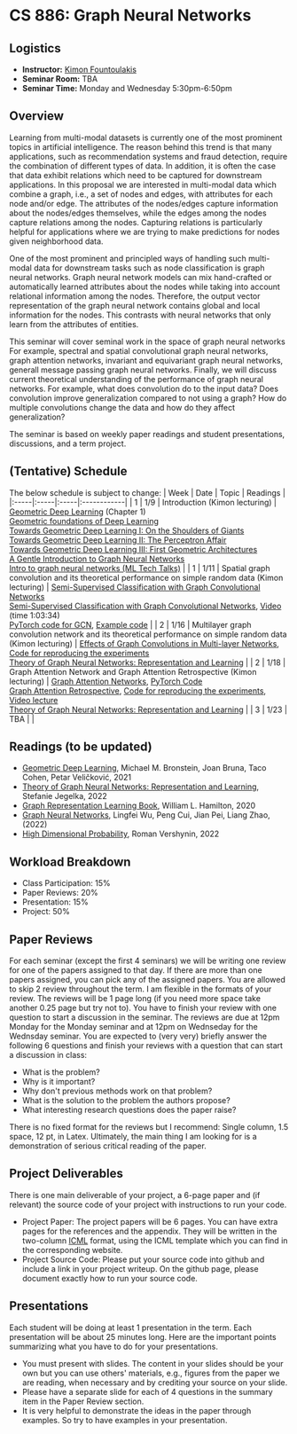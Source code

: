 # CS 886: Graph Neural Networks

## Logistics
+ **Instructor:** [Kimon Fountoulakis](https://opallab.ca/team/)
+ **Seminar Room:** TBA
+ **Seminar Time:** Monday and Wednesday 5:30pm-6:50pm

## Overview

Learning from multi-modal datasets is currently one of the most prominent topics in artificial intelligence. The reason behind this trend is that many applications, such as recommendation systems and fraud detection, require the combination of different types of data. In addition, it is often the case that data exhibit relations which need to be captured for downstream applications. In this proposal we are interested in multi-modal data which combine a graph, i.e., a set of nodes and edges, with attributes for each node and/or edge. The attributes of the nodes/edges capture information about the nodes/edges themselves, while the edges among the nodes capture relations among the nodes. Capturing relations is particularly helpful for applications where we are trying to make predictions for nodes given neighborhood data.

One of the most prominent and principled ways of handling such multi-modal data for downstream tasks such as node classification is graph neural networks. Graph neural network models can mix hand-crafted or automatically learned attributes about the nodes while taking into account relational information among the nodes. Therefore, the output vector representation of the graph neural network contains global and local information for the nodes. This contrasts with neural networks that only learn from the attributes of entities. 

This seminar will cover seminal work in the space of graph neural networks For example, spectral and spatial convolutional graph neural networks, graph attention networks, invariant and equivariant graph neural networks, generall message passing graph neural networks. Finally, we will discuss current theoretical understanding of the performance of graph neural networks. For example, what does convolution do to the input data? Does convolution improve generalization compared to not using a graph? How do multiple convolutions change the data and how do they affect generalization?

The seminar is based on weekly paper readings and student presentations, discussions, and
a term project. 

## (Tentative) Schedule
The below schedule is subject to change:
| Week | Date | Topic | Readings |
|:-----|:-----|:-----|:------------|
| 1 | 1/9 | Introduction (Kimon lecturing) | [Geometric Deep Learning](https://arxiv.org/abs/2104.13478) (Chapter 1) <br/> [Geometric foundations of Deep Learning](https://towardsdatascience.com/towards-geometric-deep-learning-iv-chemical-precursors-of-gnns-11273d74125) <br/>  [Towards Geometric Deep Learning I: On the Shoulders of Giants](https://towardsdatascience.com/towards-geometric-deep-learning-i-on-the-shoulders-of-giants-726c205860f5) <br/> [Towards Geometric Deep Learning II: The Perceptron Affair](https://towardsdatascience.com/towards-geometric-deep-learning-ii-the-perceptron-affair-fafa61b5c40a) <br/> [Towards Geometric Deep Learning III: First Geometric Architectures](https://towardsdatascience.com/towards-geometric-deep-learning-iii-first-geometric-architectures-d1578f4ade1f) <br/> [A Gentle Introduction to Graph Neural Networks](https://distill.pub/2021/gnn-intro/) <br/> [Intro to graph neural networks (ML Tech Talks)](https://www.youtube.com/watch?v=8owQBFAHw7E) |
| 1 | 1/11 | Spatial graph convolution and its theoretical performance on simple random data (Kimon lecturing) | [Semi-Supervised Classification with Graph Convolutional Networks](https://arxiv.org/abs/1609.02907) <br/> [Semi-Supervised Classification with Graph Convolutional Networks](https://proceedings.mlr.press/v139/baranwal21a.html), [Video](https://zoom.us/rec/play/X1FbBJiP1bLTixjmU7wBw233sutk939XulBkrY0Szes9KSNh_cFovdohKoZ-KXFaCZJ5G5yg4m5nKZol.47Ol60UmzMVLZec8?startTime=1624287370000&_x_zm_rtaid=2ArAs6KUSwiFwnA5V61cmQ.1624792221031.e0fb3030146eeed7cee824bfc92e70b5&_x_zm_rhtaid=77) (time 1:03:34) <br/> [PyTorch code for GCN](https://pytorch-geometric.readthedocs.io/en/latest/modules/nn.html#torch_geometric.nn.conv.GCNConv), [Example code](https://pytorch-geometric.readthedocs.io/en/latest/notes/introduction.html) | 
| 2 | 1/16 | Multilayer graph convolution network and its theoretical performance on simple random data (Kimon lecturing) | [Effects of Graph Convolutions in Multi-layer Networks](https://arxiv.org/abs/2204.09297), [Code for reproducing the experiments](https://github.com/opallab/Effects-of-Graph-Convs-in-Deep-Nets) <br/> [Theory of Graph Neural Networks: Representation and Learning](https://arxiv.org/abs/2204.07697) | 
| 2 | 1/18 | Graph Attention Network and Graph Attention Retrospective (Kimon lecturing) | [Graph Attention Networks](https://arxiv.org/abs/1710.10903), [PyTorch Code](https://pytorch-geometric.readthedocs.io/en/latest/modules/nn.html#torch_geometric.nn.conv.GATConv) <br/> [Graph Attention Retrospective](https://arxiv.org/abs/2202.13060), [Code for reproducing the experiments](https://github.com/opallab/Graph-Attention-Retrospective/), [Video lecture](https://youtu.be/duWVNO8_sDM) <br/> [Theory of Graph Neural Networks: Representation and Learning](https://arxiv.org/abs/2204.07697) | 
| 3 | 1/23 | ΤΒΑ |  | 



## Readings (to be updated)

+ [Geometric Deep Learning](https://geometricdeeplearning.com), Michael M. Bronstein, Joan Bruna, Taco Cohen, Petar Veličković, 2021
+ [Theory of Graph Neural Networks: Representation and Learning](https://arxiv.org/abs/2204.07697), Stefanie Jegelka, 2022
+ [Graph Representation Learning Book](https://www.cs.mcgill.ca/~wlh/grl_book/), William L. Hamilton, 2020
+ [Graph Neural Networks](https://graph-neural-networks.github.io), Lingfei Wu, Peng Cui, Jian Pei, Liang Zhao, (2022)
+ [High Dimensional Probability](https://www.math.uci.edu/~rvershyn/papers/HDP-book/HDP-book.pdf), Roman Vershynin, 2022

## Workload Breakdown
+ Class Participation: 15%
+ Paper Reviews: 20%
+ Presentation: 15%
+ Project: 50%

## Paper Reviews
For each seminar (except the first 4 seminars) we will be writing one review for one of the papers 
assigned to that day. If there are more than one papers assigned, you can pick any of 
the assigned papers. You are allowed to skip 2 review throughout the term. I am flexible in the formats of your
review.  The reviews will be 1 page long (if you need more space take another 0.25 page but try not to). 
You have to finish your review with one question to start a discussion in the seminar. The reviews are due at 12pm Monday for the Monday seminar and at 12pm on Wednseday for the Wednsday seminar. 
You are expected to (very very) briefly answer the following 6 questions and finish your reviews with a
question that can start a discussion in class:

+ What is the problem?
+ Why is it important?
+ Why don't previous methods work on that problem?
+ What is the solution to the problem the authors propose?
+ What interesting research questions does the paper raise?

There is no fixed format for the reviews but I recommend: Single column, 1.5 space, 12 pt, in Latex.
Ultimately, the main thing I am looking for is a demonstration of serious critical reading of the paper.

## Project Deliverables
There is one main deliverable of your project, a 6-page paper and (if relevant) the source code of your project 
with instructions to run your code.
+ Project Paper: The project papers will be 6 pages. You can have extra pages for the references and the appendix.
They will be written in the two-column [ICML](https://icml.cc) format, using the ICML template which you can find in the corresponding website.
+ Project Source Code: Please put your source code into github and include a link in your project writeup. 
On the github page, please document exactly how to run your source code.


## Presentations
Each student will be doing at least 1 presentation in the term. Each presentation will be about 25 minutes long. 
Here are the important points summarizing what you have to do for your presentations.

+ You must present with slides. The content in your slides should be your own but you can use others' materials, e.g., 
figures from the paper we are reading, when necessary and by crediting your source on your slide.
+ Please have a separate slide for each of 4 questions in the summary item in the Paper Review section.
+ It is very helpful to demonstrate the ideas in the paper through examples. So try to have examples in your presentation.
